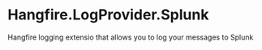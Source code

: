 # Hangfire.LogProvider.Splunk
Hangfire logging extensio that allows you to log your messages to Splunk
